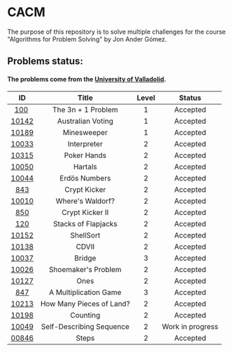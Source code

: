 # CACM

The purpose of this repository is to solve multiple challenges for the course "Algorithms for Problem Solving" by Jon Ander Gómez.

## Problems status:

#### The problems come from the [University of Valladolid](uva.onlinejudge.org).

<center>

| ID | Title | Level | Status |
|:--:|:-----:|:-----:|:------:|
| [100](./N00100) | The 3n + 1 Problem | 1 | Accepted
| [10142](./N10142) | Australian Voting | 1 | Accepted
| [10189](./N10189) | Minesweeper | 1 | Accepted
| [10033](./N10033) | Interpreter | 2 | Accepted
| [10315](./N10315) | Poker Hands | 2 | Accepted
| [10050](./N10050) | Hartals | 2 | Accepted
| [10044](./N10044) | Erdös Numbers | 2 | Accepted
| [843](./N00843) | Crypt Kicker | 2 | Accepted
| [10010](./N10010) | Where's Waldorf? | 2 | Accepted
| [850](./N00850) | Crypt Kicker II | 2 | Accepted
| [120](./N00120) | Stacks of Flapjacks | 2 | Accepted
| [10152](./N10152) | ShellSort | 2 | Accepted
| [10138](./N10138) | CDVII | 2 | Accepted
| [10037](./N10037) | Bridge | 3 | Accepted
| [10026](./N10026) | Shoemaker's Problem | 2 | Accepted
| [10127](./N10127) | Ones | 2 | Accepted
| [847](./N00847) | A Multiplication Game | 3 | Accepted
| [10213](./N10213) | How Many Pieces of Land? | 2 | Accepted
| [10198](./N10198) | Counting | 2 | Accepted
| [10049](./N10049) | Self-Describing Sequence | 2 | Work in progress
| [00846](./N00846) | Steps | 2 | Accepted

</center>
